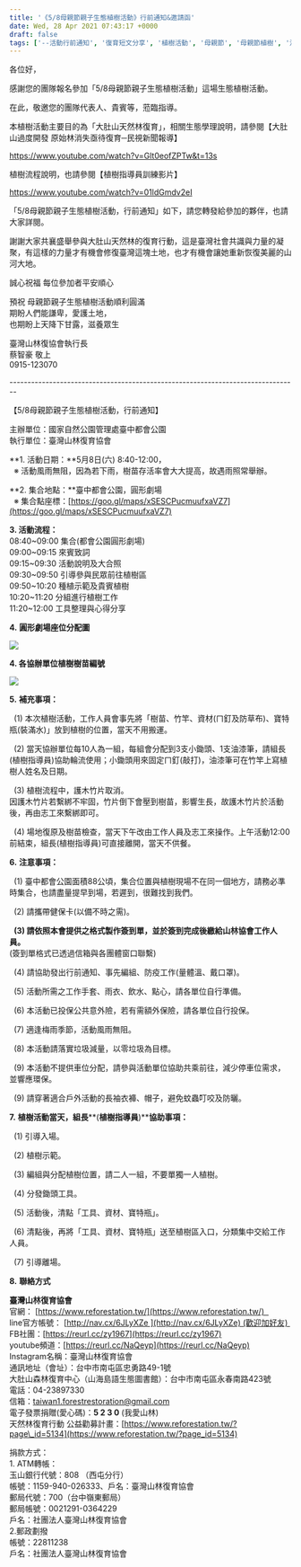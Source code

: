 ```yaml
---
title: '《5/8母親節親子生態植樹活動》行前通知&邀請函'
date: Wed, 28 Apr 2021 07:43:17 +0000
draft: false
tags: ['--活動行前通知', '復育短文分享', '植樹活動', '母親節', '母親節植樹', '活動訊息', '行前通知', '邀請函']
---
```


各位好，

感謝您的團隊報名參加「5/8母親節親子生態植樹活動」這場生態植樹活動。

在此，敬邀您的團隊代表人、貴賓等，蒞臨指導。

本植樹活動主要目的為「大肚山天然林復育」，相關生態學理說明，請參閱【大肚山過度開發 原始林消失亟待復育─民視新聞報導】

https://www.youtube.com/watch?v=Glt0eofZPTw&t=13s

植樹流程說明，也請參閱【植樹指導員訓練影片】

https://www.youtube.com/watch?v=01ldGmdv2eI

「5/8母親節親子生態植樹活動，行前通知」如下，請您轉發給參加的夥伴，也請大家詳閱。

謝謝大家共襄盛舉參與大肚山天然林的復育行動，這是臺灣社會共識與力量的凝聚，有這樣的力量才有機會修復臺灣這塊土地，也才有機會讓她重新恢復美麗的山河大地。

誠心祝福 每位參加者平安順心

預祝 母親節親子生態植樹活動順利圓滿  
期盼人們能謙卑，愛護土地，  
也期盼上天降下甘露，滋養眾生

臺灣山林復協會執行長  
蔡智豪 敬上  
0915-123070

\--------------------------------------------------------------------------------

【5/8母親節親子生態植樹活動，行前通知】

主辦單位：國家自然公園管理處臺中都會公園  
執行單位：臺灣山林復育協會

**1\. 活動日期：**5月8日(六) 8:40-12:00，  
  ※ 活動風雨無阻，因為若下雨，樹苗存活率會大大提高，故遇雨照常舉辦。

**2\. 集合地點：**臺中都會公園，圓形劇場  
  ※ 集合點座標：[https://goo.gl/maps/xSESCPucmuufxaVZ7](https://goo.gl/maps/xSESCPucmuufxaVZ7)

**3\. 活動流程：**  
08:40~09:00 集合(都會公園圓形劇場)  
09:00~09:15 來賓致詞  
09:15~09:30 活動說明及大合照  
09:30~09:50 引導參與民眾前往植樹區  
09:50~10:20 種植示範及貴賓植樹  
10:20~11:20 分組進行植樹工作  
11:20~12:00 工具整理與心得分享

**4\.** **圓形劇場座位分配圖**

![](https://www.reforestation.tw/wp-content/uploads/2021/04/座位圖.jpg)

**4\. 各協辦單位植樹樹苗編號**

![](https://www.reforestation.tw/wp-content/uploads/2021/04/messageImage_1618122428937.jpg)

**5\.** **補充事項：**

  (1) 本次植樹活動，工作人員會事先將「樹苗、竹竿、資材(ㄇ釘及防草布)、寶特瓶(裝滿水)」放到植樹的位置，當天不用搬運。

  (2) 當天協辦單位每10人為一組，每組會分配到3支小鋤頭、1支油漆筆，請組長(植樹指導員)協助輪流使用；小鋤頭用來固定ㄇ釘(敲打)，油漆筆可在竹竿上寫植樹人姓名及日期。

  (3) 植樹流程中，護木竹片取消。  
因護木竹片若繫綁不牢固，竹片倒下會壓到樹苗，影響生長，故護木竹片於活動後，再由志工來繫綁即可。

  (4) 場地復原及樹苗檢查，當天下午改由工作人員及志工來操作。上午活動12:00前結束，組長(植樹指導員)可直接離開，當天不供餐。

**6\.** **注意事項：**

  (1) 臺中都會公園面積88公頃，集合位置與植樹現場不在同一個地方，請務必準時集合，也請盡量提早到場，若遲到，很難找到我們。

  (2) 請攜帶健保卡(以備不時之需)。

  **(3) 請依照本會提供之格式製作簽到單，並於簽到完成後繳給山林協會工作人員。**  
(簽到單格式已透過信箱與各團體窗口聯繫)

  (4) 請協助發出行前通知、事先編組、防疫工作(量體溫、戴口罩)。

  (5) 活動所需之工作手套、雨衣、飲水、點心，請各單位自行準備。

  (6) 本活動已投保公共意外險，若有需額外保險，請各單位自行投保。

  (7) 適逢梅雨季節，活動風雨無阻。

  (8) 本活動請落實垃圾減量，以零垃圾為目標。

  (9) 本活動不提供車位分配，請參與活動單位協助共乘前往，減少停車位需求，並響應環保。

  (9) 請穿著適合戶外活動的長袖衣褲、帽子，避免蚊蟲叮咬及防曬。

**7\.** **植樹活動當天，組長****(****植樹指導員****)****協助事項：**

  (1) 引導入場。

  (2) 植樹示範。

  (3) 編組與分配植樹位置，請二人一組，不要單獨一人植樹。

  (4) 分發鋤頭工具。

  (5) 活動後，清點「工具、資材、寶特瓶」。

  (6) 清點後，再將「工具、資材、寶特瓶」送至植樹區入口，分類集中交給工作人員。

  (7) 引導離場。

**8\.** **聯絡方式**

**臺灣山林復育協會**  
官網： [https://www.reforestation.tw/](https://www.reforestation.tw/)    
line官方帳號： [http://nav.cx/6JLyXZe ](http://nav.cx/6JLyXZe) (歡迎加好友)   
FB社團：[https://reurl.cc/zy1967](https://reurl.cc/zy1967)  
youtube頻道：[https://reurl.cc/NaQeyp](https://reurl.cc/NaQeyp)  
Instagram名稱：臺灣山林復育協會   
通訊地址（會址）：台中市南屯區忠勇路49-1號  
大肚山森林復育中心（山海島語生態圖書館）：台中市南屯區永春南路423號  
電話：04-23897330  
信箱：[taiwan1.forestrestoration@gmail.com](mailto:taiwan1.forestrestoration@gmail.com)  
電子發票捐贈(愛心碼)：**5 2 3 0** (我愛山林)  
天然林復育行動 公益勸募計畫：[https://www.reforestation.tw/?page\_id=5134](https://www.reforestation.tw/?page_id=5134)  

捐款方式：  
1\. ATM轉帳：  
玉山銀行代號：808 （西屯分行）  
帳號：1159-940-026333、戶名：臺灣山林復育協會  
郵局代號：700（台中嶺東郵局）  
郵局帳號：0021291-0364229  
戶名：社團法人臺灣山林復育協會  
2.郵政劃撥  
帳號：22811238  
戶名：社團法人臺灣山林復育協會